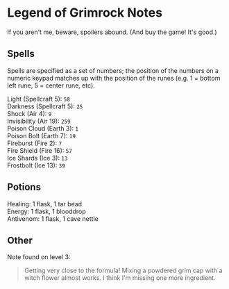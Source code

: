Legend of Grimrock Notes
========================
If you aren't me, beware, spoilers abound. (And buy the game! It's good.)

Spells
------
Spells are specified as a set of numbers; the position of the numbers on a numeric keypad matches up with the position of the runes (e.g. 1 = bottom left rune, 5 = center rune, etc).

Light (Spellcraft 5): `58`  
Darkness (Spellcraft 5): `25`  
Shock (Air 4): `9`  
Invisibility (Air 19): `259`  
Poison Cloud (Earth 3): `1`  
Poison Bolt (Earth 7): `19`  
Fireburst (Fire 2): `7`  
Fire Shield (Fire 16): `57`  
Ice Shards (Ice 3): `13`  
Frostbolt (Ice 13): `39`  


Potions
-------
Healing: 1 flask, 1 tar bead  
Energy: 1 flask, 1 blooddrop  
Antivenom: 1 flask, 1 cave nettle  

Other
-----
Note found on level 3:
> Getting very close to the formula!
> Mixing a powdered grim cap with
> a witch flower almost works. I think
> I'm missing one more ingredient.
